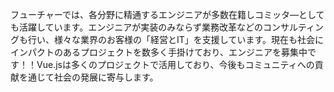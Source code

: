 フューチャーでは、各分野に精通するエンジニアが多数在籍しコミッタ―としても活躍しています。エンジニアが実装のみならず業務改革などのコンサルティングも行い、様々な業界のお客様の「経営とIT」を支援しています。現在も社会にインパクトのあるプロジェクトを数多く手掛けており、エンジニアを募集中です！！Vue.jsは多くのプロジェクトで活用しており、今後もコミュニティへの貢献を通じて社会の発展に寄与します。
